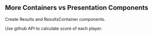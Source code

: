 ## More Containers vs Presentation Components

Create Results and ResultsContainer components.

Use github API to calculate score of each player.